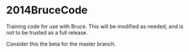 2014BruceCode
=============

Training code for use with Bruce. This will be modified as needed, and is not to be trusted as a full release.

Consider this the beta for the master branch.
